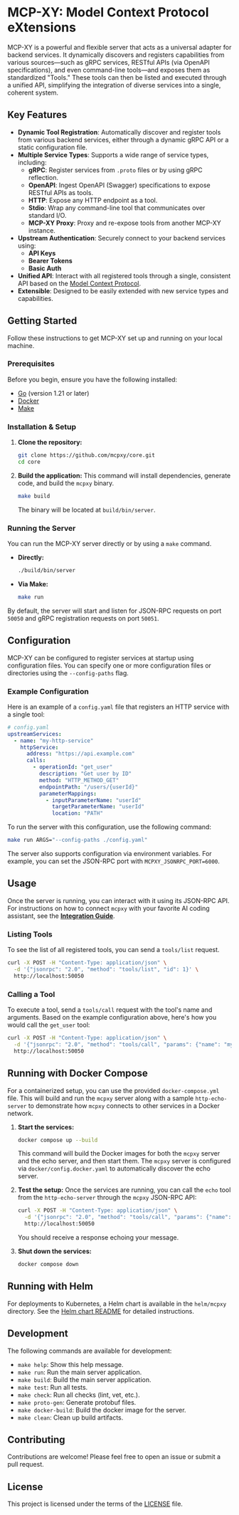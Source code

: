 # MCP-XY: Model Context Protocol eXtensions

MCP-XY is a powerful and flexible server that acts as a universal adapter for backend services. It dynamically discovers and registers capabilities from various sources—such as gRPC services, RESTful APIs (via OpenAPI specifications), and even command-line tools—and exposes them as standardized "Tools." These tools can then be listed and executed through a unified API, simplifying the integration of diverse services into a single, coherent system.

## Key Features

- **Dynamic Tool Registration**: Automatically discover and register tools from various backend services, either through a dynamic gRPC API or a static configuration file.
- **Multiple Service Types**: Supports a wide range of service types, including:
  - **gRPC**: Register services from `.proto` files or by using gRPC reflection.
  - **OpenAPI**: Ingest OpenAPI (Swagger) specifications to expose RESTful APIs as tools.
  - **HTTP**: Expose any HTTP endpoint as a tool.
  - **Stdio**: Wrap any command-line tool that communicates over standard I/O.
  - **MCP-XY Proxy**: Proxy and re-expose tools from another MCP-XY instance.
- **Upstream Authentication**: Securely connect to your backend services using:
  - **API Keys**
  - **Bearer Tokens**
  - **Basic Auth**
- **Unified API**: Interact with all registered tools through a single, consistent API based on the [Model Context Protocol](httpshttps://modelcontext.protocol.ai/).
- **Extensible**: Designed to be easily extended with new service types and capabilities.

## Getting Started

Follow these instructions to get MCP-XY set up and running on your local machine.

### Prerequisites

Before you begin, ensure you have the following installed:
- [Go](https://golang.org/doc/install) (version 1.21 or later)
- [Docker](https://docs.docker.com/get-docker/)
- [Make](https://www.gnu.org/software/make/)

### Installation & Setup

1.  **Clone the repository:**
    ```bash
    git clone https://github.com/mcpxy/core.git
    cd core
    ```

2.  **Build the application:**
    This command will install dependencies, generate code, and build the `mcpxy` binary.
    ```bash
    make build
    ```
    The binary will be located at `build/bin/server`.

### Running the Server

You can run the MCP-XY server directly or by using a `make` command.

-   **Directly:**
    ```bash
    ./build/bin/server
    ```
-   **Via Make:**
    ```bash
    make run
    ```

By default, the server will start and listen for JSON-RPC requests on port `50050` and gRPC registration requests on port `50051`.

## Configuration

MCP-XY can be configured to register services at startup using configuration files. You can specify one or more configuration files or directories using the `--config-paths` flag.

### Example Configuration

Here is an example of a `config.yaml` file that registers an HTTP service with a single tool:

```yaml
# config.yaml
upstreamServices:
  - name: "my-http-service"
    httpService:
      address: "https://api.example.com"
      calls:
        - operationId: "get_user"
          description: "Get user by ID"
          method: "HTTP_METHOD_GET"
          endpointPath: "/users/{userId}"
          parameterMappings:
            - inputParameterName: "userId"
              targetParameterName: "userId"
              location: "PATH"
```

To run the server with this configuration, use the following command:

```bash
make run ARGS="--config-paths ./config.yaml"
```

The server also supports configuration via environment variables. For example, you can set the JSON-RPC port with `MCPXY_JSONRPC_PORT=6000`.

## Usage

Once the server is running, you can interact with it using its JSON-RPC API. For instructions on how to connect `mcpxy` with your favorite AI coding assistant, see the **[Integration Guide](docs/integrations.md)**.

### Listing Tools

To see the list of all registered tools, you can send a `tools/list` request.

```bash
curl -X POST -H "Content-Type: application/json" \
  -d '{"jsonrpc": "2.0", "method": "tools/list", "id": 1}' \
  http://localhost:50050
```

### Calling a Tool

To execute a tool, send a `tools/call` request with the tool's name and arguments. Based on the example configuration above, here's how you would call the `get_user` tool:

```bash
curl -X POST -H "Content-Type: application/json" \
  -d '{"jsonrpc": "2.0", "method": "tools/call", "params": {"name": "my-http-service/-/get_user", "arguments": {"userId": "123"}}, "id": 2}' \
  http://localhost:50050
```

## Running with Docker Compose

For a containerized setup, you can use the provided `docker-compose.yml` file. This will build and run the `mcpxy` server along with a sample `http-echo-server` to demonstrate how `mcpxy` connects to other services in a Docker network.

1.  **Start the services:**
    ```bash
    docker compose up --build
    ```
    This command will build the Docker images for both the `mcpxy` server and the echo server, and then start them. The `mcpxy` server is configured via `docker/config.docker.yaml` to automatically discover the echo server.

2.  **Test the setup:**
    Once the services are running, you can call the `echo` tool from the `http-echo-server` through the `mcpxy` JSON-RPC API:
    ```bash
    curl -X POST -H "Content-Type: application/json" \
      -d '{"jsonrpc": "2.0", "method": "tools/call", "params": {"name": "docker-http-echo/-/echo", "arguments": {"message": "Hello from Docker!"}}, "id": 3}' \
      http://localhost:50050
    ```
    You should receive a response echoing your message.

3.  **Shut down the services:**
    ```bash
    docker compose down
    ```

## Running with Helm

For deployments to Kubernetes, a Helm chart is available in the `helm/mcpxy` directory. See the [Helm chart README](helm/mcpxy/README.md) for detailed instructions.

## Development

The following commands are available for development:

- `make help`: Show this help message.
- `make run`: Run the main server application.
- `make build`: Build the main server application.
- `make test`: Run all tests.
- `make check`: Run all checks (lint, vet, etc.).
- `make proto-gen`: Generate protobuf files.
- `make docker-build`: Build the docker image for the server.
- `make clean`: Clean up build artifacts.

## Contributing

Contributions are welcome! Please feel free to open an issue or submit a pull request.

## License

This project is licensed under the terms of the [LICENSE](LICENSE) file.